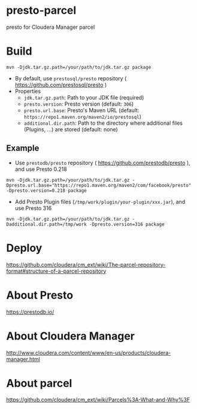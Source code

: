 # presto-parcel
presto for Cloudera Manager parcel

# Build

```
mvn -Djdk.tar.gz.path=/your/path/to/jdk.tar.gz package
```

- By default, use `prestosql/presto` repository ( https://github.com/prestosql/presto )
- Properties
  - `jdk.tar.gz.path`: Path to your JDK file (required)
  - `presto.version`: Presto version (default: `306`)
  - `presto.url.base`: Presto's Maven URL (default: `https://repo1.maven.org/maven2/io/prestosql`)  
  - `additional.dir.path`: Path to the directory where additional files (Plugins, ...) are stored (default: none)


## Example

- Use `prestodb/presto` repository ( https://github.com/prestodb/presto ), and use Presto 0.218
```
mvn -Djdk.tar.gz.path=/your/path/to/jdk.tar.gz -Dpresto.url.base="https://repo1.maven.org/maven2/com/facebook/presto" -Dpresto.version=0.218 package
```

- Add Presto Plugin files (`/tmp/work/plugin/your-plugin/xxx.jar`), and use Presto 316
```
mvn -Djdk.tar.gz.path=/your/path/to/jdk.tar.gz -Dadditional.dir.path=/tmp/work -Dpresto.version=316 package
```

# Deploy

https://github.com/cloudera/cm_ext/wiki/The-parcel-repository-format#structure-of-a-parcel-repository

# About Presto

https://prestodb.io/

# About Cloudera Manager

http://www.cloudera.com/content/www/en-us/products/cloudera-manager.html

# About parcel

https://github.com/cloudera/cm_ext/wiki/Parcels%3A-What-and-Why%3F
